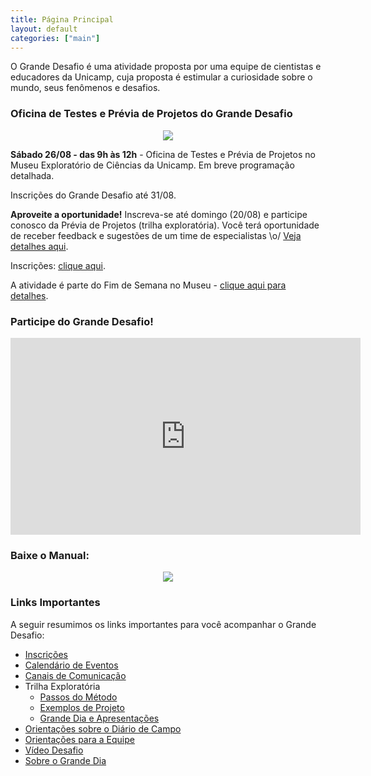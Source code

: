 ```yaml
---
title: Página Principal
layout: default
categories: ["main"]
---
```


O Grande Desafio é uma atividade proposta por uma equipe de cientistas e educadores da Unicamp, cuja proposta é estimular a curiosidade sobre o mundo, seus fenômenos e desafios.

### Oficina de Testes e Prévia de Projetos do Grande Desafio

<div style="text-align:center">
  <img src="/gd/img/plantao_gd_junho2023.png">
</div>

**Sábado 26/08 - das 9h às 12h** - Oficina de Testes e Prévia de Projetos no Museu Exploratório de Ciências da Unicamp. Em breve programação detalhada.

Inscrições do Grande Desafio até 31/08.

**Aproveite a oportunidade!** Inscreva-se até domingo (20/08) e participe conosco da Prévia de Projetos (trilha exploratória). Você terá oportunidade de receber feedback e sugestões de um time de especialistas \o/  [Veja detalhes aqui](https://museu.harena.org/gd/calendario/).

Inscrições: <a href="https://forms.gle/yDYbUFnqEbnQp4yj9" target="_blank">clique aqui</a>.

A atividade é parte do Fim de Semana no Museu - <a href="https://www.mc.unicamp.br/noticias/sabado-dedicado-as-ciencias-tem-programacao-gratuita-no-museu-exploratorio-da-unicamp" target="_blank">clique aqui para detalhes</a>.


### Participe do Grande Desafio!

<iframe width="560" height="315" src="https://www.youtube.com/embed/EuVZbh3GnAI" title="YouTube video player" frameborder="0" allow="accelerometer; autoplay; clipboard-write; encrypted-media; gyroscope; picture-in-picture; web-share" allowfullscreen></iframe>

### Baixe o Manual:

<div style="text-align:center">
  <a href="/gd/docs/manual-grande-desafio-2023.pdf" target="_blank"><img src="/gd/img/capa-manual.png"></a>
</div>

### Links Importantes

A seguir resumimos os links importantes para você acompanhar o Grande Desafio:
* [Inscrições](https://museu.harena.org/gd/inscricoes/)
* [Calendário de Eventos](https://museu.harena.org/gd/calendario/)
* [Canais de Comunicação](https://museu.harena.org/gd/comunidade/)
* Trilha Exploratória
  * [Passos do Método](https://museu.harena.org/gd/metodo/)
  * [Exemplos de Projeto](https://museu.harena.org/gd/explorando/)
  * [Grande Dia e Apresentações](https://museu.harena.org/gd/trilha-exploratoria/)
* [Orientações sobre o Diário de Campo](https://museu.harena.org/gd/diario/)
* [Orientações para a Equipe](https://museu.harena.org/gd/equipe/)
* [Vídeo Desafio](https://museu.harena.org/gd/video/)
* [Sobre o Grande Dia](https://museu.harena.org/gd/grande-dia/)
